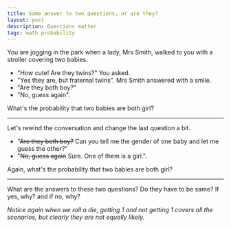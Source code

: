 ```yaml
---
title: Same answer to two questions, or are they?
layout: post
description: Questions matter
tags: math probability
---
```


You are jogging in the park when a lady, Mrs Smith, walked to you with a stroller covering two babies. 

- "How cute! Are they twins?" You asked. 
- "Yes they are, but fraternal twins". Mrs Smith answered with a smile.
- "Are they both boy?"
- "No, guess again".

What's the probability that two babies are both girl?

------

Let's rewind the conversation and change the last question a bit.

- "~~Are they both boy?~~ Can you tell me the gender of one baby and let me guess the other?"
- "~~No, guess again~~ Sure. One of them is a girl.".

Again, what's the probability that two babies are both girl?

-----
What are the answers to these two questions? Do they have to be same? If yes, why? and if no, why? 

*Notice again when we roll a die, getting 1 and not getting 1 covers all the scenarios, but clearly they are not equally likely.*

